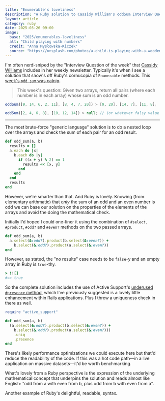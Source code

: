 ```yaml
---
title: "Enumerable's loveliness"
description: "A Ruby solution to Cassidy William's oddSum Interview Question"
layout: article
category: ruby
date: 2025-05-26 09:00
image:
  base: "2025/enumerables-loveliness"
  alt: "Child playing with numbers"
  credit: "Anna Mysłowska-Kiczek"
  source: "https://unsplash.com/photos/a-child-is-playing-with-a-wooden-toy-s7nHwCnq3c8"
---
```


I'm often nerd-sniped by the "Interview Question of the week" that [Cassidy Williams](https://cassidoo.co/) includes in her weekly newsletter. Typically it's when I see a solution that show's off Ruby's cornucopia of `Enumerable` methods. This [week's `odd_sum` was catnip](https://buttondown.com/cassidoo/archive/false-expectations-take-away-joy-sandra-bullock/).

> This week's question:
> Given two arrays, return all pairs (where each number is in each array) whose sum is an odd number.

```js
oddSum([9, 14, 6, 2, 11], [8, 4, 7, 20]) > [9, 20], [14, 7], [11, 8];

oddSum([2, 4, 6, 8], [10, 12, 14]) > null; // (or whatever falsy value you prefer)
```

---

The most brute-force "generic language" solution is to do a nested loop over the arrays and check the sum of each pair for an odd result.

```ruby
def odd_sum(a, b)
  results = []
  a.each do |x|
    b.each do |y|
      if ((x + y) % 2) == 1
        results << [x, y]
      end
    end
  end
  results
end
```

However, we're smarter than that. And Ruby is lovely. Knowing (from elementary arithmatic) that _only_ the sum of an odd and an even number is odd we can base our solution on the properties of the elements of the arrays and avoid the doing the mathematical check.

Initially I'd hoped I could one-liner it using the combination of `#select`, `#product`, `#odd?` and `#even?` methods on the two passed arrays.

```ruby
def odd_sum(a, b)
  a.select(&:odd?).product(b.select(&:even?)) +
    b.select(&:odd?).product(a.select(&:even?))
end
```

However, as stated, the "no results" case needs to be `false`-y and an empty array in Ruby is `true`-thy.

```ruby
> !![]
#=> true
```

So the complete solution includes the use of Active Support's [underused `#presence` method](/ruby/use-the-presence-method), which I've previously suggested is a lovely little enhancement within Rails applications. Plus I threw a uniqueness check in there as well.

```ruby
require "active_support"

def odd_sum(a, b)
  (a.select(&:odd?).product(b.select(&:even?)) +
    b.select(&:odd?).product(a.select(&:even?)))
    .uniq
    .presence
end
```

There's likely performance optimizations we could execute here but that'd reduce the readability of the code. If this was a hot code path—in a live application on massive datasets—it'd be worth benchmarking.

What's lovely from a Ruby perspective is the expression of the underlying mathematical concept that underpins the solution and reads almost like English: "odd from a with even from b, plus odd from b with even from a".

Another example of Ruby's delightful, readable, syntax.
